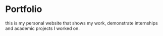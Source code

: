 # Portfolio
this is my personal website that shows my work, demonstrate internships and academic projects I worked on.

